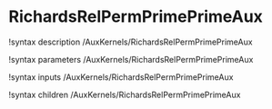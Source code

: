 <!-- MOOSE Documentation Stub: Remove this when content is added. -->

# RichardsRelPermPrimePrimeAux
!syntax description /AuxKernels/RichardsRelPermPrimePrimeAux

!syntax parameters /AuxKernels/RichardsRelPermPrimePrimeAux

!syntax inputs /AuxKernels/RichardsRelPermPrimePrimeAux

!syntax children /AuxKernels/RichardsRelPermPrimePrimeAux
